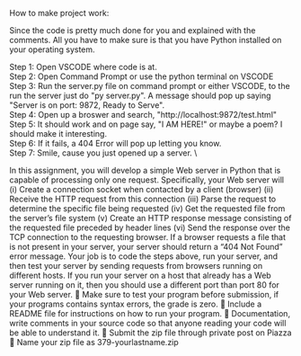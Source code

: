 How to make project work:

Since the code is pretty much done for you and explained with the comments. All you have to make sure is that you have Python installed on your operating system. 

Step 1: Open VSCODE where code is at. \
Step 2: Open Command Prompt or use the python terminal on VSCODE \
Step 3: Run the server.py file on command prompt or either VSCODE, to the run the server just do "py server.py". A message should pop up saying "Server is on port: 9872, Ready to Serve". \
Step 4: Open up a broswer and search, "http://localhost:9872/test.html" \
Step 5: It should work and on page say, "I AM HERE!" or maybe a poem? I should make it interesting. \
Step 6: If it fails, a 404 Error will pop up letting you know. \
Step 7: Smile, cause you just opened up a server. \

In this assignment, you will develop a simple Web server in Python that is capable
of processing only one request. Specifically, your Web server will
(i) Create a connection socket when contacted by a client (browser)
(ii) Receive the HTTP request from this connection
(iii) Parse the request to determine the specific file being requested
(iv) Get the requested file from the server’s file system
(v) Create an HTTP response message consisting of the requested file
preceded by header lines
(vi) Send the response over the TCP connection to the requesting browser.
If a browser requests a file that is not present in your server, your server should
return a “404 Not Found” error message.
Your job is to code the steps above, run your server, and then test your server by
sending requests from browsers running on different hosts. If you run your server
on a host that already has a Web server running on it, then you should use a different
port than port 80 for your Web server.
 Make sure to test your program before submission, if your programs contains
syntax errors, the grade is zero.
 Include a README file for instructions on how to run your program.
 Documentation, write comments in your source code so that anyone reading
your code will be able to understand it.
 Submit the zip file through private post on Piazza
 Name your zip file as 379-yourlastname.zip


